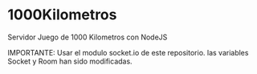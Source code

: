 # 1000Kilometros
Servidor Juego de 1000 Kilometros con NodeJS

IMPORTANTE:
Usar el modulo socket.io de este repositorio.
las variables Socket y Room han sido modificadas.

